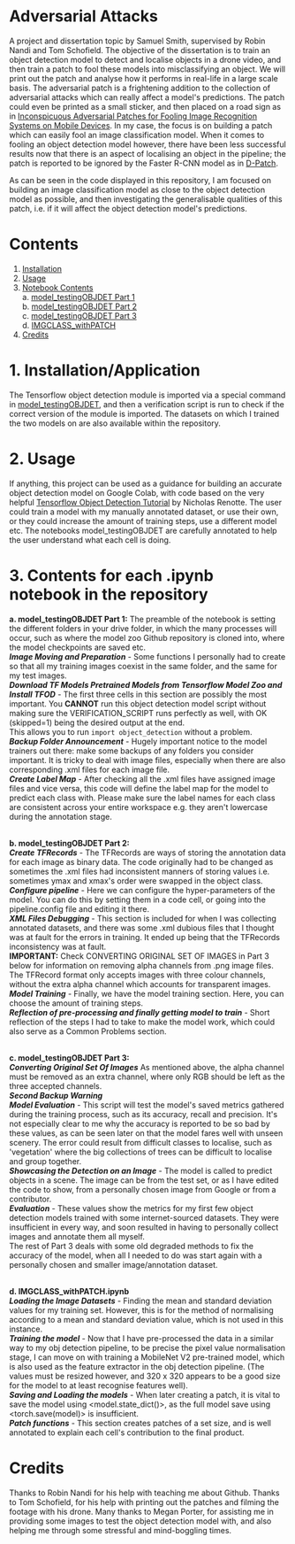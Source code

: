 # Adversarial Attacks
A project and dissertation topic by Samuel Smith, supervised by Robin Nandi and Tom Schofield.
The objective of the dissertation is to train an object detection model to detect and localise objects in a drone video, and then train a patch to fool these models into misclassifying an object. We will print out the patch and analyse how it performs in real-life in a large scale basis.
The adversarial patch is a frightening addition to the collection of adversarial attacks which can really affect a model's predictions. The patch could even be printed as a small sticker, and then placed on a road sign as in [Inconspicuous Adversarial Patches for Fooling Image Recognition Systems on Mobile Devices](https://arxiv.org/pdf/2106.15202.pdf). In my case, the focus is on building a patch which can easily fool an image classification model. When it comes to fooling an object detection model however, there have been less successful results now that there is an aspect of localising an object in the pipeline; the patch is reported to be ignored by the Faster R-CNN model as in [D-Patch](https://arxiv.org/pdf/1806.02299.pdf).

As can be seen in the code displayed in this repository, I am focused on building an image classification model as close to the object detection model as possible, and then investigating the generalisable qualities of this patch, i.e. if it will affect the object detection model's predictions.

# Contents
1. [Installation](#installation)
2. [Usage](#usage)
3. [Notebook Contents](#notebookcontents)
   <br>a. [model_testingOBJDET Part 1](#model_testingOBJDETpart1)
   <br>b. [model_testingOBJDET Part 2](#model_testingOBJDETpart2)
   <br>c. [model_testingOBJDET Part 3](#model_testingOBJDETpart3)
   <br>d. [IMGCLASS_withPATCH](#imgclass_withpatch)
4. [Credits](#credits)

<a name="installation"></a>
# 1. Installation/Application
The Tensorflow object detection module is imported via a special command in [model_testingOBJDET](model_testingOBJDET.ipynb), and then a verification script is run to check if the correct version of the module is imported. The datasets on which I trained the two models on are also available within the repository.

<a name="usage"></a>
# 2. Usage
If anything, this project can be used as a guidance for building an accurate object detection model on Google Colab, with code based on the very helpful [Tensorflow Object Detection Tutorial](https://www.youtube.com/watch?v=yqkISICHH-U) by Nicholas Renotte. The user could train a model with my manually annotated dataset, or use their own, or they could increase the amount of training steps, use a different model etc. The notebooks model_testingOBJDET are carefully annotated to help the user understand what each cell is doing.  

<a name="notebookcontents"></a>
# 3. Contents for each .ipynb notebook in the repository
<a name="model_testingOBJDETpart1"></a>
**a. model_testingOBJDET Part 1:**
The preamble of the notebook is setting the different folders in your drive folder, in which the many processes will occur, such as where the model zoo Github repository     is cloned into, where the model checkpoints are saved etc.
<br>***Image Moving and Preparation*** - Some functions I personally had to create so that all my training images coexist in the same folder, and the same for my test images.
<br>***Download TF Models Pretrained Models from Tensorflow Model Zoo and Install TFOD*** - The first three cells in this section are possibly the most important. You **CANNOT** run this object detection model script without making sure the VERIFICATION_SCRIPT runs perfectly as well, with OK (skipped=1) being the desired output at the end. 
<br>This allows you to run `import object_detection` without a problem.
<br>***Backup Folder Announcement*** - Hugely important notice to the model trainers out there: make some backups of any folders you consider important. It is tricky to deal with image files, especially when there are also corresponding .xml files for each image file.
<br>***Create Label Map*** - After checking all the .xml files have assigned image files and vice versa, this code will define the label map for the model to predict each class with. Please make sure the label names for each class are consistent across your entire workspace e.g. they aren't lowercase during the annotation stage.

<a name="model_testingOBJDETpart2"></a>
<br>**b. model_testingOBJDET Part 2:**
<br>***Create TFRecords*** - The TFRecords are ways of storing the annotation data for each image as binary data. The code originally had to be changed as sometimes the .xml files had inconsistent manners of storing values i.e. sometimes ymax and xmax's order were swapped in the object class.
<br>***Configure pipeline*** - Here we can configure the hyper-parameters of the model. You can do this by setting them in a code cell, or going into the pipeline.config file and editing it there.
<br>***XML Files Debugging*** - This section is included for when I was collecting annotated datasets, and there was some .xml dubious files that I thought was at fault for the errors in training. It ended up being that the TFRecords inconsistency was at fault.
<br>**IMPORTANT:** Check CONVERTING ORIGINAL SET OF IMAGES in Part 3 below for information on removing alpha channels from .png image files. The TFRecord format only accepts images with three colour channels, without the extra alpha channel which accounts for transparent images.
<br>***Model Training*** - Finally, we have the model training section. Here, you can choose the amount of training steps.
<br>***Reflection of pre-processing and finally getting model to train*** - Short reflection of the steps I had to take to make the model work, which could also serve as a Common Problems section.

<a name="model_testingOBJDETpart3"></a>
<br>**c. model_testingOBJDET Part 3:**
<br>***Converting Original Set Of Images*** As mentioned above, the alpha channel must be removed as an extra channel, where only RGB should be left as the three accepted channels.
<br>***Second Backup Warning***
<br>***Model Evaluation*** - This script will test the model's saved metrics gathered during the training process, such as its accuracy, recall and precision. It's not especially clear to me why the accuracy is reported to be so bad by these values, as can be seen later on that the model fares well with unseen scenery. The error could result from difficult classes to localise, such as 'vegetation' where the big collections of trees can be difficult to localise and group together.
<br>***Showcasing the Detection on an Image*** -  The model is called to predict objects in a scene. The image can be from the test set, or as I have edited the code to show, from a personally chosen image from Google or from a contributor.
<br>***Evaluation*** - These values show the metrics for my first few object detection models trained with some internet-sourced datasets. They were insufficient in every way, and soon resulted in having to personally collect images and annotate them all myself.
<br>The rest of Part 3 deals with some old degraded methods to fix the accuracy of the model, when all I needed to do was start again with a personally chosen and smaller image/annotation dataset.

<a name="imgclass_withpatch"></a>
<br>**d. IMGCLASS_withPATCH.ipynb**
<br> ***Loading the Image Datasets*** - Finding the mean and standard deviation values for my training set. However, this is for the method of normalising according to a mean and standard deviation value, which is not used in this instance.
<br>***Training the model*** - Now that I have pre-processed the data in a similar way to my obj detection pipeline, to be precise the pixel value normalisation stage, I can move on with training a MobileNet V2 pre-trained model, which is also used as the feature extractor in the obj detection pipeline. (The values must be resized however, and 320 x 320 appears to be a good size for the model to at least recognise features well).
<br>***Saving and Loading the models*** - When later creating a patch, it is vital to save the model using <model.state_dict()>, as the full model save using <torch.save(model)> is insufficient.
<br>***Patch functions*** - This section creates patches of a set size, and is well annotated to explain each cell's contribution to the final product.

<a name="credits"></a>
# Credits
Thanks to Robin Nandi for his help with teaching me about Github.
Thanks to Tom Schofield, for his help with printing out the patches and filming the footage with his drone.
Many thanks to Megan Porter, for assisting me in providing some images to test the object detection model with, and also helping me through some stressful and mind-boggling times.
